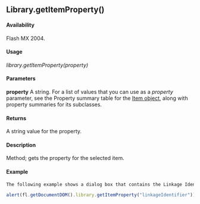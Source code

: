 ## Library.getItemProperty()

#### Availability

Flash MX 2004.

#### Usage

*library.getItemProperty(property)*

#### Parameters

**property** A string. For a list of values that you can use as a *property* parameter, see the Property summary table for the [Item object](../Item_object/item_summary.md), along with property summaries for its subclasses.

#### Returns

A string value for the property.

#### Description

Method; gets the property for the selected item.

#### Example

```javascript
The following example shows a dialog box that contains the Linkage Identifier value for the symbol when referencing it using ActionScript or for run-time sharing:

alert(fl.getDocumentDOM().library.getItemProperty("linkageIdentifier"));

```
